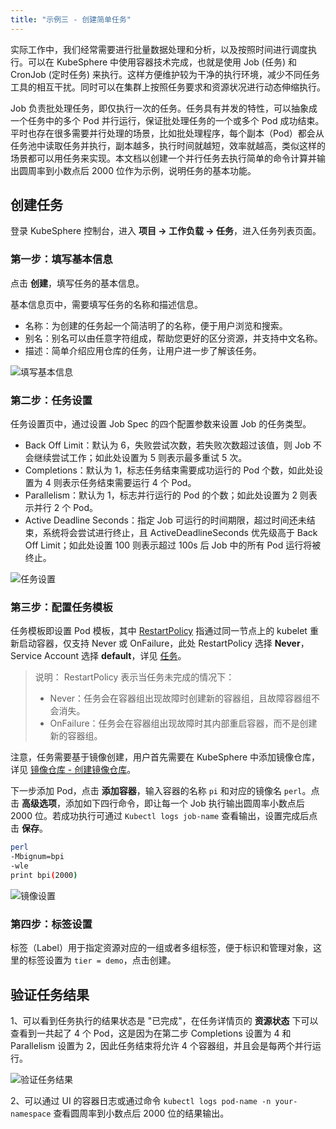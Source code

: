 ```yaml
---
title: "示例三 - 创建简单任务"
---
```


实际工作中，我们经常需要进行批量数据处理和分析，以及按照时间进行调度执行。可以在 KubeSphere 中使用容器技术完成，也就是使用 Job (任务) 和 CronJob (定时任务) 来执行。这样方便维护较为干净的执行环境，减少不同任务工具的相互干扰。同时可以在集群上按照任务要求和资源状况进行动态伸缩执行。

Job 负责批处理任务，即仅执行一次的任务。任务具有并发的特性，可以抽象成一个任务中的多个 Pod 并行运行，保证批处理任务的一个或多个 Pod 成功结束。平时也存在很多需要并行处理的场景，比如批处理程序，每个副本（Pod）都会从任务池中读取任务并执行，副本越多，执行时间就越短，效率就越高，类似这样的场景都可以用任务来实现。本文档以创建一个并行任务去执行简单的命令计算并输出圆周率到小数点后 2000 位作为示例，说明任务的基本功能。

## 创建任务

登录 KubeSphere 控制台，进入 **项目 → 工作负载 → 任务**，进入任务列表页面。

### 第一步：填写基本信息

点击 **创建**，填写任务的基本信息。

基本信息页中，需要填写任务的名称和描述信息。

- 名称：为创建的任务起一个简洁明了的名称，便于用户浏览和搜索。
- 别名：别名可以由任意字符组成，帮助您更好的区分资源，并支持中文名称。
- 描述：简单介绍应用仓库的任务，让用户进一步了解该任务。

![填写基本信息](/ae-demo-job1.png)

### 第二步：任务设置

任务设置页中，通过设置 Job Spec 的四个配置参数来设置 Job 的任务类型。

- Back Off Limit：默认为 6，失败尝试次数，若失败次数超过该值，则 Job 不会继续尝试工作；如此处设置为 5 则表示最多重试 5 次。
- Completions：默认为 1，标志任务结束需要成功运行的 Pod 个数，如此处设置为 4 则表示任务结束需要运行 4 个 Pod。
- Parallelism：默认为 1，标志并行运行的 Pod 的个数；如此处设置为 2 则表示并行 2 个 Pod。
- Active Deadline Seconds：指定 Job 可运行的时间期限，超过时间还未结束，系统将会尝试进行终止，且 ActiveDeadlineSeconds 优先级高于 Back Off Limit；如此处设置 100 则表示超过 100s 后 Job 中的所有 Pod 运行将被终止。

![任务设置](/demo-job-setting.png)

### 第三步：配置任务模板

任务模板即设置 Pod 模板，其中 [RestartPolicy](https://kubernetes.io/docs/concepts/workloads/pods/pod-lifecycle/#restart-policy) 指通过同一节点上的 kubelet 重新启动容器，仅支持 Never 或 OnFailure，此处 RestartPolicy 选择 **Never**，Service Account 选择 **default**，详见 [任务](../../workload/jobs)。

> 说明：
> RestartPolicy 表示当任务未完成的情况下：
> - Never：任务会在容器组出现故障时创建新的容器组，且故障容器组不会消失。
> - OnFailure：任务会在容器组出现故障时其内部重启容器，而不是创建新的容器组。

注意，任务需要基于镜像创建，用户首先需要在 KubeSphere 中添加镜像仓库，详见 [镜像仓库 - 创建镜像仓库](../../platform-management/image-registry/#创建镜像仓库)。

下一步添加 Pod，点击 **添加容器**，输入容器的名称 `pi` 和对应的镜像名 `perl`。点击 **高级选项**，添加如下四行命令，即让每一个 Job 执行输出圆周率小数点后 2000 位。若成功执行可通过 `Kubectl logs job-name` 查看输出，设置完成后点击 **保存**。

```bash
perl
-Mbignum=bpi
-wle
print bpi(2000)
```

![镜像设置](/job-demo-container.png)

### 第四步：标签设置

标签（Label）用于指定资源对应的一组或者多组标签，便于标识和管理对象，这里的标签设置为 `tier = demo`，点击创建。

## 验证任务结果

1、可以看到任务执行的结果状态是 "已完成"，在任务详情页的 **资源状态** 下可以查看到一共起了 4 个 Pod，这是因为在第二步 Completions 设置为 4 和 Parallelism 设置为 2，因此任务结束将允许 4 个容器组，并且会是每两个并行运行。

![验证任务结果](/demo-job-result.png)

2、可以通过 UI 的容器日志或通过命令 `kubectl logs pod-name -n your-namespace` 查看圆周率到小数点后 2000 位的结果输出。


